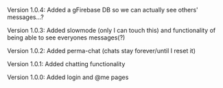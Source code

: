 Version 1.0.4:
Added a gFirebase DB so we can actually see others' messages...?

Version 1.0.3:
Added slowmode (only I can touch this) and functionality of being able to see everyones messages(?)

Version 1.0.2:
Added perma-chat (chats stay forever/until I reset it)

Version 1.0.1:
Added chatting functionality

Version 1.0.0:
Added login and @me pages
